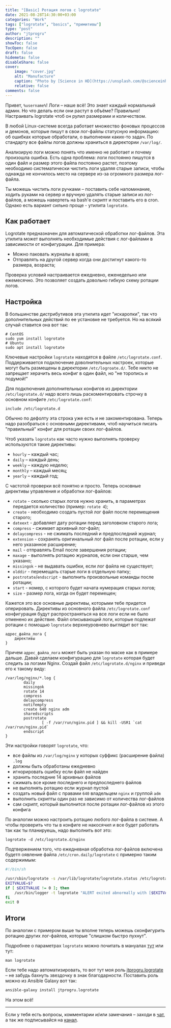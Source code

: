 ```yaml
---
title: "[Basic] Ротация логов с logrotate"
date: 2021-08-28T14:30:00+03:00
categories: "Work"
tags: ["logrotate", "basics", "примитивы"]
type: "post"
author: "jtprogru"
description: ""
showToc: false
TocOpen: false
draft: false
hidemeta: false
disableShare: false
cover:
    image: "cover.jpg"
    alt: "Manufacture"
    caption: "Photo by [Science in HD](https://unsplash.com/@scienceinhd?utm_source=unsplash&utm_medium=referral&utm_content=creditCopyText) on [Unsplash](https://unsplash.com/s/photos/automation?utm_source=unsplash&utm_medium=referral&utm_content=creditCopyText)"
    relative: false
comments: false
---
```


Привет, `%username%`! Логи – наше всё! Это знает каждый нормальный админ. Но что делать если они растут в объёме? Правильно! Настраивать logrotate чтоб он рулил размерами и количеством.

В любой Linux-системе всегда работает множество фоновых процессов и демонов, которые пишут в свои лог-файлы статусную информацию: об ошибках которые обработали, о выполнении каких-то задач. По стандарту все файлы логов должны храниться в директории `/var/log/`.

Анализирую логи можно понять что именно не работает и почему произошла ошибка. Есть одна проблема: логи постоянно пишутся в один файл и размер этого файла постоянно растет, поэтому необходимо систематически чистить логи удаляя старые записи, чтобы однажда не кончилось место на сервере из-за огромного размера лог-файла.

Ты можешь чистить логи ручками – поставить себе напоминание, ходить руками на сервер и вручную удалять старые записи из лог-файлов, а можешь навертеть на bash'е скрипт и поставить его в cron. Однако есть вариант сильно проще - утилита `logrotate`.

## Как работает

Logrotate предназначен для автоматической обработки лог-файлов. Эта утилита может выполнять необходимые действия с лог-файлами в зависимости от конфигурации. Для примера:

- Можно паковать журналы в архив;
- Отправлять на другой сервер когда они достигнут какого-то размера, возраста;

Проверка условий настраивается ежедневно, еженедельно или ежемесячно. Это позволяет создать довольно гибкую схему ротации логов.

## Настройка

В большинстве дистрибутивов эта утилита идет "искаропки", так что дополнительных действий по ее установке не требуется. Но на всякий случай ставится она вот так:

```shell
# CentOS
sudo yum install logrotate
# Ubuntu
sudo apt install logrotate
```

Ключевые настройки `logrotate` находятся в файле `/etc/logrotate.conf`. Поддерживается подключение доволнительных настроек, которые могут быть размещены в директории `/etc/logroate.d/`. Тебе никто не запрещает херачить весь конфиг в один файл, но "не торопись и подумой!"

Для подключения дополнительных конфигов из директории `/etc/logrotate.d/` надо всего лишь раскоментировать строчку в основном конфиге `/etc/logrotate.conf`:

```shell
include /etc/logrotate.d
```
Обычно по дефолту эта строка уже есть и не закоментирована. Теперь надо разобраться с основными директивами, чтоб научиться писать "правильный" конфиг для ротации своих лог-файлов.

Чтоб указать `logrotate` как часто нужно выполнять проверку используются такие директивы:

- `hourly` – каждый час;
- `daily` – каждый день;
- `weekly` – каждую неделю;
- `monthly` – каждый месяц;
- `yearly` – каждый год;

С частотой проверки всё понятно и просто. Теперь основные директивы управления и обработки лог-файлов:

- `rotate` - сколько старых логов нужно хранить, в параметрах передается количество (пример: `rotate 4`);
- `create` - необходимо создать пустой лог файл после перемещения старого;
- `dateext` - добавляет дату ротации перед заголовком старого лога;
- `compress` - сжимает архивный лог-файл;
- `delaycompress` - не сжимать последний и предпоследний журнал;
- `extension` - сохранять оригинальный лог файл после ротации, если у него указанное расширение;
- `mail` - отправлять Email после завершения ротации;
- `maxage` - выполнять ротацию журналов, если они старше, чем указано;
- `missingok` - не выдавать ошибки, если лог файла не существует;
- `olddir` - перемещать старые логи в отдельную папку;
- `postrotate`/`endscript` - выполнить произвольные команды после ротации;
- `start` - номер, с которого будет начата нумерация старых логов;
- `size` - размер лога, когда он будет перемещен;

Кажется это все основные директивы, которыми тебе придется оперировать. Директивы из основного файла `/etc/logrotate.conf` конфигурация будут распространяться на все логи если не было отменено их действие. Файл описывающий логи, которые подлежат ротации с помощью `logrotate` верхнеуровнево выглядит вот так:

```nginx
адрес_файла_лога {
    директивы
}
```

Причем `адрес_файла_лога` может быть указан по маске как в примере дальше. Давай сделаем конфигурацию для `logrotate` которая будет следить за логами Nginx. Создай файл `/etc/logrotate.d/nginx` и приведи его к такому виду:

```nginx
/var/log/nginx/*.log {
        daily
        missingok
        rotate 14
        compress
        delaycompress
        notifempty
        create 640 nginx adm
        sharedscripts
        postrotate
                [ -f /var/run/nginx.pid ] && kill -USR1 `cat /var/run/nginx.pid`
        endscript
}
```

Эти настройки говорят `logrotate`, что:
- все файлы из `/var/log/nginx` у которых суффикс (расширение файла) `.log` 
- должны быть обработаны ежедневно
- игнорировать ошибку если файл не найден
- хранить последние 14 архивных файлов
- сжимать все кроме последнего и предпоследнего файлов
- не выполнять ротацию если журнал пустой
- создать новый файл с правами `640` владельцем `nginx` и группой `adm`
- выполнить скрипты один раз не зависимо от количества лог-файлов
- сам скрипт, который выполнится после ротации лог-файлов из этого конфига 

По аналогии можно настроить ротацию любого лог-файла в системе. А чтобы проверить что ты в конфиге не накосячил и все будет работать так как ты планируешь, надо выполнить вот это:

```shell
logrotate -d /etc/logrotate.d/nginx
```

Подтвержением того, что ежедневная обработка лог-файлов включена будетп оявление файла `/etc/cron.daily/logrotate` с примерно таким содержимым:

```bash
#!/bin/sh

/usr/sbin/logrotate -s /var/lib/logrotate/logrotate.status /etc/logrotate.conf
EXITVALUE=$?
if [ $EXITVALUE != 0 ]; then
    /usr/bin/logger -t logrotate "ALERT exited abnormally with [$EXITVALUE]"
fi
exit 0
```

## Итоги

По аналогии с примером выше ты вполне теперь можешь сконфигурить ротацию других лог-файлов, которые "слишком быстро пухнут". 

Подробнее о параметрах `logrotate` можно почитать в мануалах [тут](https://www.opennet.ru/man.shtml?topic=logrotate&category=8&russian=0) или тут:

```shell
man logrotate
```

Если тебе надо автоматизировать, то вот тут моя роль [jtprogru.logrotate](https://github.com/jtprogru/ansible-role-logrotate) – не забудь бахнуть звездочку в знак благодарности. Поставить роль можно из Ansible Galaxy вот так:

```bash
ansible-galaxy install jtprogru.logrotate
```

На этом всё!

---
Если у тебя есть вопросы, комментарии и/или замечания – заходи в [чат](https://t.me/jtprogru_chat), а так же подписывайся на [канал](https://t.me/jtprogru_channel).
